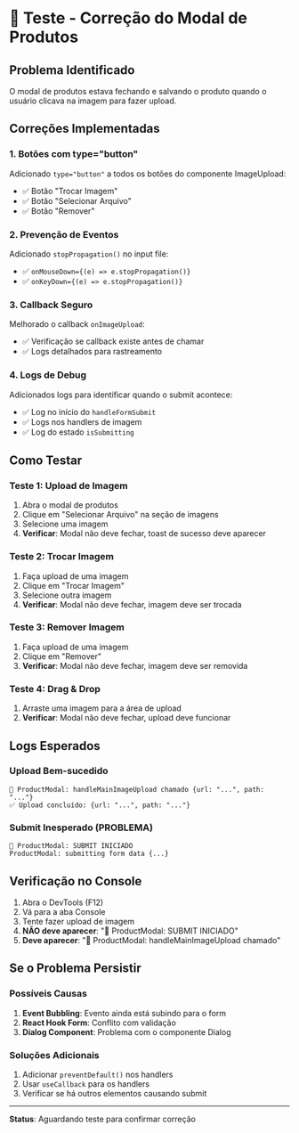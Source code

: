 # 🔧 Teste - Correção do Modal de Produtos

## Problema Identificado

O modal de produtos estava fechando e salvando o produto quando o usuário clicava na imagem para fazer upload.

## Correções Implementadas

### 1. **Botões com type="button"**

Adicionado `type="button"` a todos os botões do componente ImageUpload:

- ✅ Botão "Trocar Imagem"
- ✅ Botão "Selecionar Arquivo"
- ✅ Botão "Remover"

### 2. **Prevenção de Eventos**

Adicionado `stopPropagation()` no input file:

- ✅ `onMouseDown={(e) => e.stopPropagation()}`
- ✅ `onKeyDown={(e) => e.stopPropagation()}`

### 3. **Callback Seguro**

Melhorado o callback `onImageUpload`:

- ✅ Verificação se callback existe antes de chamar
- ✅ Logs detalhados para rastreamento

### 4. **Logs de Debug**

Adicionados logs para identificar quando o submit acontece:

- ✅ Log no início do `handleFormSubmit`
- ✅ Logs nos handlers de imagem
- ✅ Log do estado `isSubmitting`

## Como Testar

### **Teste 1: Upload de Imagem**

1. Abra o modal de produtos
2. Clique em "Selecionar Arquivo" na seção de imagens
3. Selecione uma imagem
4. **Verificar**: Modal não deve fechar, toast de sucesso deve aparecer

### **Teste 2: Trocar Imagem**

1. Faça upload de uma imagem
2. Clique em "Trocar Imagem"
3. Selecione outra imagem
4. **Verificar**: Modal não deve fechar, imagem deve ser trocada

### **Teste 3: Remover Imagem**

1. Faça upload de uma imagem
2. Clique em "Remover"
3. **Verificar**: Modal não deve fechar, imagem deve ser removida

### **Teste 4: Drag & Drop**

1. Arraste uma imagem para a área de upload
2. **Verificar**: Modal não deve fechar, upload deve funcionar

## Logs Esperados

### **Upload Bem-sucedido**

```
📸 ProductModal: handleMainImageUpload chamado {url: "...", path: "..."}
✅ Upload concluído: {url: "...", path: "..."}
```

### **Submit Inesperado (PROBLEMA)**

```
🚨 ProductModal: SUBMIT INICIADO
ProductModal: submitting form data {...}
```

## Verificação no Console

1. Abra o DevTools (F12)
2. Vá para a aba Console
3. Tente fazer upload de imagem
4. **NÃO deve aparecer**: "🚨 ProductModal: SUBMIT INICIADO"
5. **Deve aparecer**: "📸 ProductModal: handleMainImageUpload chamado"

## Se o Problema Persistir

### **Possíveis Causas**

1. **Event Bubbling**: Evento ainda está subindo para o form
2. **React Hook Form**: Conflito com validação
3. **Dialog Component**: Problema com o componente Dialog

### **Soluções Adicionais**

1. Adicionar `preventDefault()` nos handlers
2. Usar `useCallback` para os handlers
3. Verificar se há outros elementos causando submit

---

**Status**: Aguardando teste para confirmar correção
